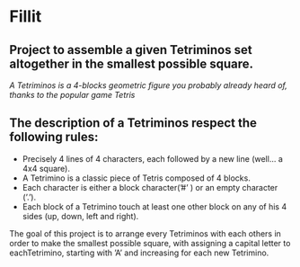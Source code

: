 # Fillit
## Project  to assemble a given Tetriminos set altogether in the smallest possible square.

*A Tetriminos is a 4-blocks geometric figure you probably already heard of, thanks to
the popular game Tetris*

## The description of a Tetriminos respect the following rules:

* Precisely 4 lines of 4 characters, each followed by a new line (well... a 4x4 square).
* A Tetrimino is a classic piece of Tetris composed of 4 blocks.
* Each character is either a block character(’#’ ) or an empty character (’.’).
* Each block of a Tetrimino touch at least one other block on any of his 4 sides (up, down, left and right).

The goal of this project is to arrange every Tetriminos with each others in order to make the smallest possible square, with  assigning a capital letter to eachTetrimino, starting with ’A’ and increasing for each new Tetrimino.